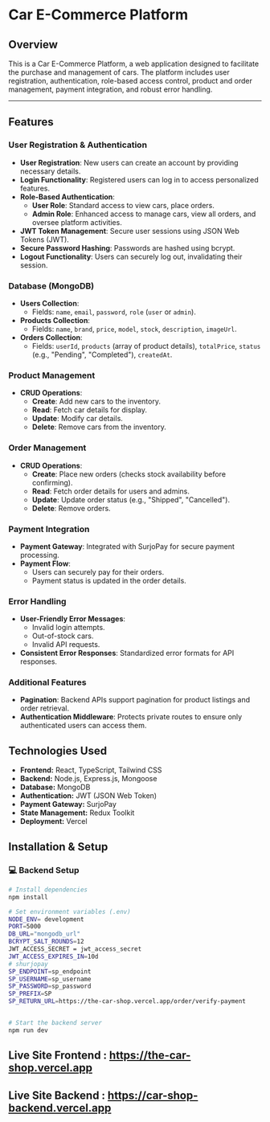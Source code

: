 # Car E-Commerce Platform

## Overview

This is a Car E-Commerce Platform, a web application designed to facilitate the purchase and management of cars. The platform includes user registration, authentication, role-based access control, product and order management, payment integration, and robust error handling.

---

## Features

### User Registration & Authentication

- **User Registration**: New users can create an account by providing necessary details.
- **Login Functionality**: Registered users can log in to access personalized features.
- **Role-Based Authentication**:
  - **User Role**: Standard access to view cars, place orders.
  - **Admin Role**: Enhanced access to manage cars, view all orders, and oversee platform activities.
- **JWT Token Management**: Secure user sessions using JSON Web Tokens (JWT).
- **Secure Password Hashing**: Passwords are hashed using bcrypt.
- **Logout Functionality**: Users can securely log out, invalidating their session.

### Database (MongoDB)

- **Users Collection**:
  - Fields: `name`, `email`, `password`, `role` (`user` or `admin`).
- **Products Collection**:
  - Fields: `name`, `brand`, `price`, `model`, `stock`, `description`, `imageUrl`.
- **Orders Collection**:
  - Fields: `userId`, `products` (array of product details), `totalPrice`, `status` (e.g., "Pending", "Completed"), `createdAt`.

### Product Management

- **CRUD Operations**:
  - **Create**: Add new cars to the inventory.
  - **Read**: Fetch car details for display.
  - **Update**: Modify car details.
  - **Delete**: Remove cars from the inventory.

### Order Management

- **CRUD Operations**:
  - **Create**: Place new orders (checks stock availability before confirming).
  - **Read**: Fetch order details for users and admins.
  - **Update**: Update order status (e.g., "Shipped", "Cancelled").
  - **Delete**: Remove orders.

### Payment Integration

- **Payment Gateway**: Integrated with SurjoPay for secure payment processing.
- **Payment Flow**:
  - Users can securely pay for their orders.
  - Payment status is updated in the order details.

### Error Handling

- **User-Friendly Error Messages**:
  - Invalid login attempts.
  - Out-of-stock cars.
  - Invalid API requests.
- **Consistent Error Responses**: Standardized error formats for API responses.

### Additional Features

- **Pagination**: Backend APIs support pagination for product listings and order retrieval.
- **Authentication Middleware**: Protects private routes to ensure only authenticated users can access them.

## Technologies Used

- **Frontend:** React, TypeScript, Tailwind CSS
- **Backend:** Node.js, Express.js, Mongoose
- **Database:** MongoDB
- **Authentication:** JWT (JSON Web Token)
- **Payment Gateway:** SurjoPay
- **State Management:** Redux Toolkit
- **Deployment:** Vercel

## Installation & Setup

### 💻 Backend Setup

```sh
# Install dependencies
npm install

# Set environment variables (.env)
NODE_ENV= development
PORT=5000
DB_URL="mongodb_url"
BCRYPT_SALT_ROUNDS=12
JWT_ACCESS_SECRET = jwt_access_secret
JWT_ACCESS_EXPIRES_IN=10d
# shurjopay
SP_ENDPOINT=sp_endpoint
SP_USERNAME=sp_username
SP_PASSWORD=sp_password
SP_PREFIX=SP
SP_RETURN_URL=https://the-car-shop.vercel.app/order/verify-payment


# Start the backend server
npm run dev
```

## Live Site Frontend : https://the-car-shop.vercel.app

## Live Site Backend : https://car-shop-backend.vercel.app
